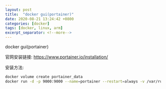 ```yaml
---
layout: post
title:  "docker gui(portainer)"
date: 2020-08-21 13:24:42 +0800
categories: [docker]
tags: [docker, linux, arm]
excerpt_separator: <!--more-->
---
```

docker gui(portainer)
<!--more-->

官网安装链接:
https://www.portainer.io/installation/

安装方法:

```bash
docker volume create portainer_data
docker run -d -p 9000:9000 --name=portainer --restart=always -v /var/run/docker.sock:/var/run/docker.sock -v portainer_data:/data portainer/portainer
```